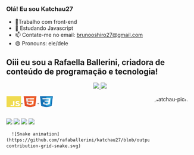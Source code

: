 ### Olá! Eu sou Katchau27

- 🔭Trabalho com front-end
- 🌱 Estudando Javascript
- 📫 Contate-me no email: brunooshiro27@gmail.com
- 😄 Pronouns: ele/dele

## Oiii eu sou a Rafaella Ballerini, criadora de conteúdo de programação e tecnologia!
<div align="center">
  <a href="https://github.com/katchau27">
  <img height="180em" src="https://github-readme-stats.vercel.app/api?username=katchau27&show_icons=true&theme=dracula&include_all_commits=true&count_private=true"/>
  <img height="180em" src="https://github-readme-stats.vercel.app/api/top-langs/?username=katchau27&layout=compact&langs_count=7&theme=dracula"/>
</div>
<div style="display: inline_block"><br>
  <img align="center" alt="Rafa-Js" height="30" width="40" src="https://raw.githubusercontent.com/devicons/devicon/master/icons/javascript/javascript-plain.svg">
  <img align="center" alt="Rafa-HTML" height="30" width="40" src="https://raw.githubusercontent.com/devicons/devicon/master/icons/html5/html5-original.svg">
  <img align="center" alt="Rafa-CSS" height="30" width="40" src="https://raw.githubusercontent.com/devicons/devicon/master/icons/css3/css3-original.svg">
  <img align="right" alt="katchau-picrew" height="150" style="border-radius:50px;" src="https://cdn.discordapp.com/attachments/776779448581619763/974525125468774510/ezgif.com-gif-maker.gif">
</div>
  
  ##
 
<div> 
  <a href="https://www.instagram.com/brunooshiro27/?utm_source=qr" target="_blank"><img src="https://img.shields.io/badge/-Instagram-%23E4405F?style=for-the-badge&logo=instagram&logoColor=white" target="_blank"></a>
 <a href="https://discord.gg/wagxzStdcR" target="_blank"><img src="https://img.shields.io/badge/Discord-7289DA?style=for-the-badge&logo=discord&logoColor=white" target="_blank"></a> 
  <a href = "mailto:contatorafaballerini@gmail.com"><img src="https://img.shields.io/badge/-Gmail-%23333?style=for-the-badge&logo=gmail&logoColor=white" target="_blank"></a>
  <a href="https://www.linkedin.com/in/bruno-oshiro-688917234" target="_blank"><img src="https://img.shields.io/badge/-LinkedIn-%230077B5?style=for-the-badge&logo=linkedin&logoColor=white" target="_blank"></a> 
    
      ![Snake animation](https://github.com/rafaballerini/katchau27/blob/output/github-contribution-grid-snake.svg)
 
</div>
